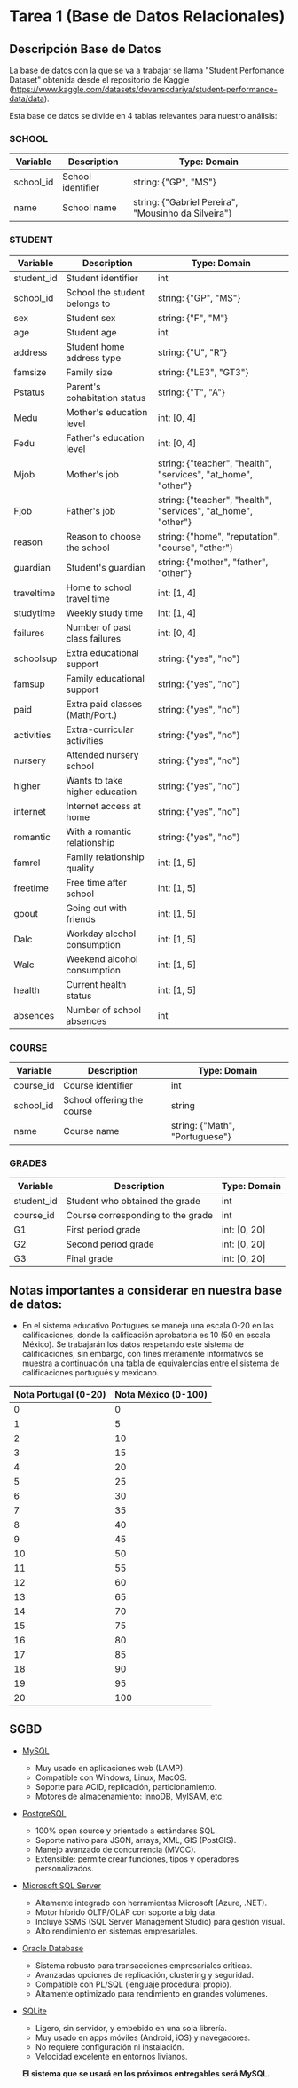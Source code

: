 # Tarea 1 (Base de Datos Relacionales)

## Descripción Base de Datos 

La base de datos con la que se va a trabajar se llama "Student Perfomance Dataset" obtenida desde el repositorio de Kaggle (https://www.kaggle.com/datasets/devansodariya/student-performance-data/data).

Esta base de datos se divide en 4 tablas relevantes para nuestro análisis:

### SCHOOL

| Variable   | Description                 | Type: Domain                   |
|------------|-----------------------------|---------------------------------|
| school_id  | School identifier            | string: {"GP", "MS"}           |
| name       | School name                  | string: {"Gabriel Pereira", "Mousinho da Silveira"} |


### STUDENT

| Variable    | Description                   | Type: Domain                   |
|-------------|-------------------------------|---------------------------------|
| student_id  | Student identifier             | int                            |
| school_id   | School the student belongs to   | string: {"GP", "MS"}           |
| sex         | Student sex                    | string: {"F", "M"}             |
| age         | Student age                    | int                            |
| address     | Student home address type       | string: {"U", "R"}             |
| famsize     | Family size                    | string: {"LE3", "GT3"}         |
| Pstatus     | Parent's cohabitation status    | string: {"T", "A"}             |
| Medu        | Mother's education level        | int: [0, 4]                    |
| Fedu        | Father's education level        | int: [0, 4]                    |
| Mjob        | Mother's job                    | string: {"teacher", "health", "services", "at_home", "other"} |
| Fjob        | Father's job                    | string: {"teacher", "health", "services", "at_home", "other"} |
| reason      | Reason to choose the school     | string: {"home", "reputation", "course", "other"} |
| guardian    | Student's guardian              | string: {"mother", "father", "other"} |
| traveltime  | Home to school travel time      | int: [1, 4]                    |
| studytime   | Weekly study time               | int: [1, 4]                    |
| failures    | Number of past class failures   | int: [0, 4]                    |
| schoolsup   | Extra educational support       | string: {"yes", "no"}          |
| famsup      | Family educational support      | string: {"yes", "no"}          |
| paid        | Extra paid classes (Math/Port.) | string: {"yes", "no"}          |
| activities  | Extra-curricular activities     | string: {"yes", "no"}          |
| nursery     | Attended nursery school         | string: {"yes", "no"}          |
| higher      | Wants to take higher education  | string: {"yes", "no"}          |
| internet    | Internet access at home         | string: {"yes", "no"}          |
| romantic    | With a romantic relationship    | string: {"yes", "no"}          |
| famrel      | Family relationship quality     | int: [1, 5]                    |
| freetime    | Free time after school          | int: [1, 5]                    |
| goout       | Going out with friends          | int: [1, 5]                    |
| Dalc        | Workday alcohol consumption     | int: [1, 5]                    |
| Walc        | Weekend alcohol consumption     | int: [1, 5]                    |
| health      | Current health status           | int: [1, 5]                    |
| absences    | Number of school absences       | int                            |


### COURSE

| Variable   | Description                 | Type: Domain                   |
|------------|-----------------------------|---------------------------------|
| course_id  | Course identifier            | int                            |
| school_id  | School offering the course    | string                         |
| name       | Course name                  | string: {"Math", "Portuguese"} |


### GRADES

| Variable    | Description                  | Type: Domain                   |
|-------------|------------------------------|---------------------------------|
| student_id  | Student who obtained the grade | int                            |
| course_id   | Course corresponding to the grade | int                         |
| G1          | First period grade            | int: [0, 20]                   |
| G2          | Second period grade           | int: [0, 20]                   |
| G3          | Final grade                   | int: [0, 20]                   |


## Notas importantes a considerar en nuestra base de datos:

- En el sistema educativo Portugues se maneja una escala 0-20 en las calificaciones, donde la calificación aprobatoria es 10 (50 en escala México). Se trabajarán los datos respetando este sistema de calificaciones, sin embargo, con fines meramente informativos se muestra a continuación una tabla de equivalencias entre el sistema de calificaciones portugués y mexicano.

| Nota Portugal (0-20) | Nota México (0-100) |
|---------------------|--------------------|
| 0 | 0 |
| 1 | 5 |
| 2 | 10 |
| 3 | 15 |
| 4 | 20 |
| 5 | 25 |
| 6 | 30 |
| 7 | 35 |
| 8 | 40 |
| 9 | 45 |
| 10 | 50 |
| 11 | 55 |
| 12 | 60 |
| 13 | 65 |
| 14 | 70 |
| 15 | 75 |
| 16 | 80 |
| 17 | 85 |
| 18 | 90 |
| 19 | 95 |
| 20 | 100 |


## SGBD

- [MySQL](https://www.mysql.com)
  - Muy usado en aplicaciones web (LAMP).
  - Compatible con Windows, Linux, MacOS.
  - Soporte para ACID, replicación, particionamiento.
  - Motores de almacenamiento: InnoDB, MyISAM, etc.

- [PostgreSQL](https://www.postgresql.org)
  - 100% open source y orientado a estándares SQL.
  - Soporte nativo para JSON, arrays, XML, GIS (PostGIS).
  - Manejo avanzado de concurrencia (MVCC).
  - Extensible: permite crear funciones, tipos y operadores personalizados.

- [Microsoft SQL Server](https://www.microsoft.com/sql-server)
  - Altamente integrado con herramientas Microsoft (Azure, .NET).
  - Motor híbrido OLTP/OLAP con soporte a big data.
  - Incluye SSMS (SQL Server Management Studio) para gestión visual.
  - Alto rendimiento en sistemas empresariales.

- [Oracle Database](https://www.oracle.com/database)
  - Sistema robusto para transacciones empresariales críticas.
  - Avanzadas opciones de replicación, clustering y seguridad.
  - Compatible con PL/SQL (lenguaje procedural propio).
  - Altamente optimizado para rendimiento en grandes volúmenes.

- [SQLite](https://www.sqlite.org)
  - Ligero, sin servidor, y embebido en una sola librería.
  - Muy usado en apps móviles (Android, iOS) y navegadores.
  - No requiere configuración ni instalación.
  - Velocidad excelente en entornos livianos.

  **El sistema que se usará en los próximos entregables será MySQL.**